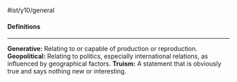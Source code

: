 #ist/y10/general

#### Definitions
---
**Generative:** Relating to or capable of production or reproduction.
**Geopolitical:** Relating to politics, especially international relations, as influenced by geographical factors.
**Truism:** A statement that is obviously true and says nothing new or interesting.

